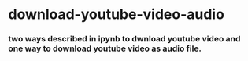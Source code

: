 # download-youtube-video-audio

### two ways described in ipynb to dwnload youtube video and one way to download youtube video as audio file. 
